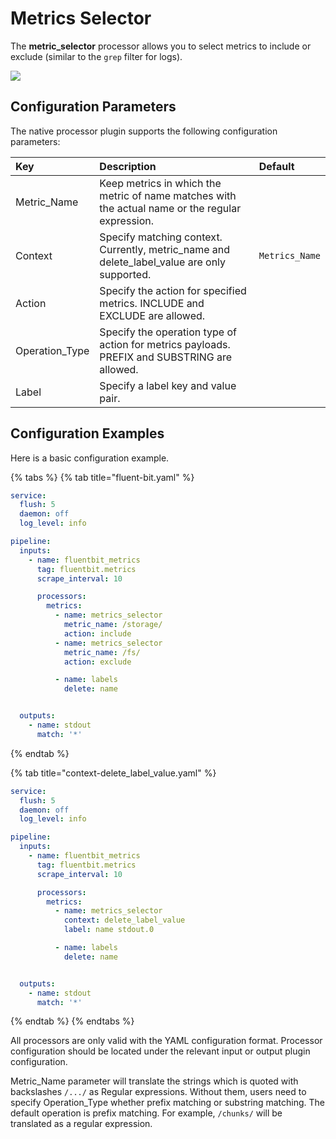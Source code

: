 # Metrics Selector

The **metric_selector** processor allows you to select metrics to include or exclude (similar to the `grep` filter for logs).

<img referrerpolicy="no-referrer-when-downgrade" src="https://static.scarf.sh/a.png?x-pxid=326269f3-cfea-472d-9169-1de32c142b90" />

## Configuration Parameters <a id="config"></a>

The native processor plugin supports the following configuration parameters:

| Key         | Description | Default |
| :---------- | :--- | :--- |
| Metric\_Name | Keep metrics in which the metric of name matches with the actual name or the regular expression. | |
| Context | Specify matching context. Currently, metric\_name and delete\_label\_value are only supported. | `Metrics_Name` |
| Action | Specify the action for specified metrics. INCLUDE and EXCLUDE are allowed. | |
| Operation\_Type | Specify the operation type of action for metrics payloads. PREFIX and SUBSTRING are allowed. | |
| Label | Specify a label key and value pair. | |

## Configuration Examples <a id="config_example"></a>

Here is a basic configuration example.

{% tabs %}
{% tab title="fluent-bit.yaml" %}
```yaml
service:
  flush: 5
  daemon: off
  log_level: info

pipeline:
  inputs:
    - name: fluentbit_metrics
      tag: fluentbit.metrics
      scrape_interval: 10

      processors:
        metrics:
          - name: metrics_selector
            metric_name: /storage/
            action: include
          - name: metrics_selector
            metric_name: /fs/
            action: exclude

          - name: labels
            delete: name


  outputs:
    - name: stdout
      match: '*'
```
{% endtab %}

{% tab title="context-delete\_label\_value.yaml" %}
```yaml
service:
  flush: 5
  daemon: off
  log_level: info

pipeline:
  inputs:
    - name: fluentbit_metrics
      tag: fluentbit.metrics
      scrape_interval: 10

      processors:
        metrics:
          - name: metrics_selector
            context: delete_label_value
            label: name stdout.0

          - name: labels
            delete: name


  outputs:
    - name: stdout
      match: '*'
```
{% endtab %}
{% endtabs %}


All processors are only valid with the YAML configuration format. 
Processor configuration should be located under the relevant input or output plugin configuration.

Metric\_Name parameter will translate the strings which is quoted with backslashes `/.../` as Regular expressions.
Without them, users need to specify Operation\_Type whether prefix matching or substring matching.
The default operation is prefix matching.
For example, `/chunks/` will be translated as a regular expression.

